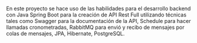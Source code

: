 En este proyecto se hace uso de las habilidades para el desarrollo backend con Java Spring Boot para la creación de 
API Rest Full utilizando técnicas tales como Swagger para la documentación de la API, Schedule para hacer llamadas 
cronometradas, RabbitMQ para envió y recibo de mensajes por colas de mensajes, JPA, Hibernate, PostgreSQL.
